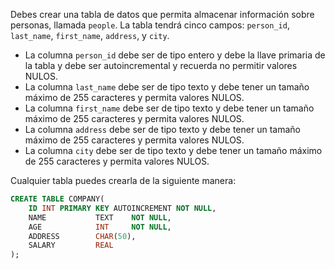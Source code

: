 Debes crear una tabla de datos que permita almacenar información sobre personas, llamada `people`. La tabla tendrá cinco campos: `person_id`, `last_name`, `first_name`, `address`, y `city`.

* La columna `person_id` debe ser de tipo entero y debe la llave primaria de la tabla y debe ser autoincremental y recuerda no permitir valores NULOS.
* La columna `last_name` debe ser de tipo texto y debe tener un tamaño máximo de 255 caracteres y permita valores NULOS.
* La columna `first_name` debe ser de tipo texto y debe tener un tamaño máximo de 255 caracteres y permita valores NULOS.
* La columna `address` debe ser de tipo texto y debe tener un tamaño máximo de 255 caracteres y permita valores NULOS.
* La columna `city` debe ser de tipo texto y debe tener un tamaño máximo de 255 caracteres y permita valores NULOS.

Cualquier tabla puedes crearla de la siguiente manera:

```SQL
CREATE TABLE COMPANY(
    ID INT PRIMARY KEY AUTOINCREMENT NOT NULL,
    NAME           TEXT    NOT NULL,
    AGE            INT     NOT NULL,
    ADDRESS        CHAR(50),
    SALARY         REAL
);
```